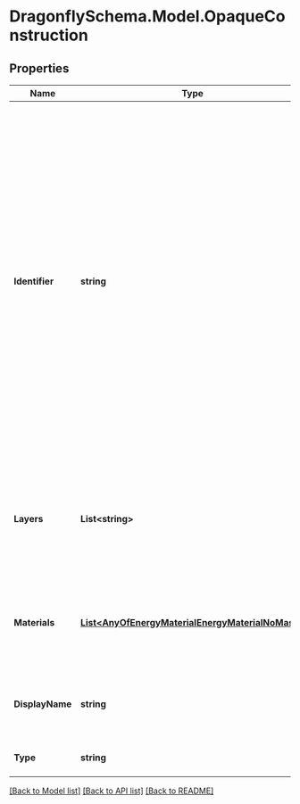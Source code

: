 
# DragonflySchema.Model.OpaqueConstruction

## Properties

Name | Type | Description | Notes
------------ | ------------- | ------------- | -------------
**Identifier** | **string** | Text string for a unique object ID. This identifier remains constant as the object is mutated, copied, and serialized to different formats (eg. dict, idf, osm). This identifier is also used to reference the object across a Model. It must be &lt; 100 characters, use only ASCII characters and exclude (, ; ! \\n \\t). | 
**Layers** | **List&lt;string&gt;** | List of strings for material identifiers. The order of the materials is from exterior to interior. | 
**Materials** | [**List&lt;AnyOfEnergyMaterialEnergyMaterialNoMass&gt;**](AnyOfEnergyMaterialEnergyMaterialNoMass.md) | List of materials. The order of the materials is from outside to inside. | 
**DisplayName** | **string** | Display name of the object with no character restrictions. | [optional] 
**Type** | **string** |  | [optional] [readonly] [default to "OpaqueConstruction"]

[[Back to Model list]](../README.md#documentation-for-models)
[[Back to API list]](../README.md#documentation-for-api-endpoints)
[[Back to README]](../README.md)


